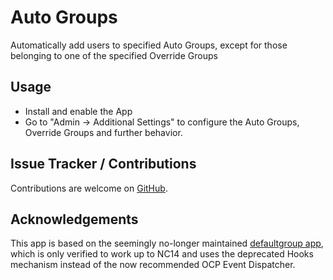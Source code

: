 # Auto Groups
Automatically add users to specified Auto Groups, except for those belonging to one of the specified Override Groups

## Usage

* Install and enable the App
* Go to "Admin -> Additional Settings" to configure the Auto Groups, Override Groups and further behavior.

## Issue Tracker / Contributions

Contributions are welcome on [GitHub](https://github.com/stjosh/auto_groups/issues).

## Acknowledgements

This app is based on the seemingly no-longer maintained [defaultgroup app](https://github.com/bodangren/defaultgroup), which is only verified to work up to NC14 and uses the deprecated Hooks mechanism instead of the now recommended OCP Event Dispatcher.